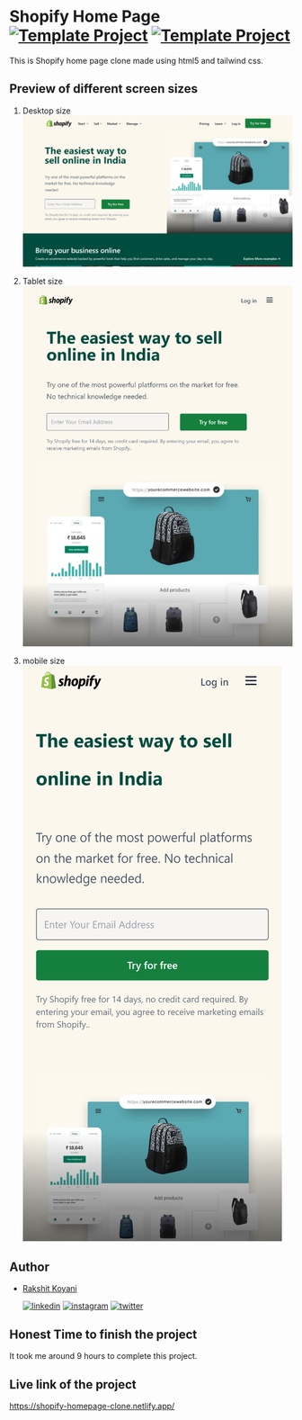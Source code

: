 # Shopify Home Page [![Template Project](https://img.shields.io/badge/Template-Project-blue)](http://www.gnu.org/licenses/agpl-3.0) [![Template Project](https://img.shields.io/badge/Technologies%20-HTML%2FTailwindCSS-brightgreen)](http://www.gnu.org/licenses/agpl-3.0)

This is Shopify home page clone made using html5 and tailwind css.

## Preview of different screen sizes

1. Desktop size
   ![output](./ss/desktop.png)

2. Tablet size
   ![output](./ss/tablet.png)

3. mobile size
   ![output](./ss/mobile.png)

## Author

- [Rakshit Koyani](https://raw.githubusercontent.com/rakshitkoyani/Dancer-portfolio/main/Project-14.png)

  [![linkedin](https://img.shields.io/badge/LinkedIn-0077B5?style=for-the-badge&logo=linkedin&logoColor=white)](https://www.linkedin.com/in/rakshit-koyani-507040132/)
  [![instagram](https://img.shields.io/badge/Instagram-E4405F?style=for-the-badge&logo=instagram&logoColor=white)](https://www.instagram.com/rakshitkoyani/)
  [![twitter](https://img.shields.io/badge/Twitter-1DA1F2?style=for-the-badge&logo=twitter&logoColor=white)](https://www.twitter.com/rakshit_koyani)

## Honest Time to finish the project

It took me around 9 hours to complete this project.

## Live link of the project

https://shopify-homepage-clone.netlify.app/
